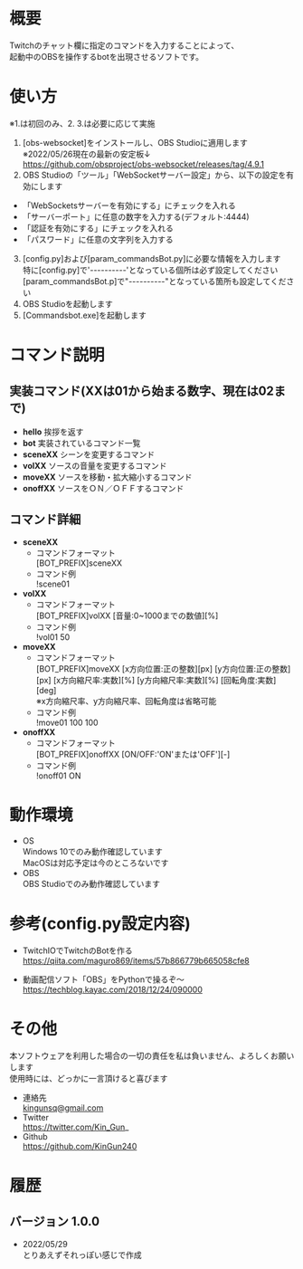 # 概要
Twitchのチャット欄に指定のコマンドを入力することによって、  
起動中のOBSを操作するbotを出現させるソフトです。

# 使い方
※1.は初回のみ、2. 3.は必要に応じて実施
1. [obs-websocket]をインストールし、OBS Studioに適用します  
   ※2022/05/26現在の最新の安定板↓  
    https://github.com/obsproject/obs-websocket/releases/tag/4.9.1
2. OBS Studioの「ツール」「WebSocketサーバー設定」から、以下の設定を有効にします
 + 「WebSocketsサーバーを有効にする」にチェックを入れる
 + 「サーバーポート」に任意の数字を入力する(デフォルト:4444)
 + 「認証を有効にする」にチェックを入れる
 + 「パスワード」に任意の文字列を入力する
3. [config.py]および[param_commandsBot.py]に必要な情報を入力します  
   特に[config.py]で'----------'となっている個所は必ず設定してください  
   [param_commandsBot.p]で"----------"となっている箇所も設定してください
4. OBS Studioを起動します
5. [Commandsbot.exe]を起動します

# コマンド説明
## 実装コマンド(XXは01から始まる数字、現在は02まで)
 - **hello**
    挨拶を返す
 - **bot**
    実装されているコマンド一覧
 - **sceneXX**
    シーンを変更するコマンド
 - **volXX**
    ソースの音量を変更するコマンド
 - **moveXX**
    ソースを移動・拡大縮小するコマンド
 - **onoffXX**
    ソースをＯＮ／ＯＦＦするコマンド

## コマンド詳細
 - **sceneXX**
    + コマンドフォーマット  
     [BOT_PREFIX]sceneXX
    + コマンド例  
     !scene01
 - **volXX**
    + コマンドフォーマット  
     [BOT_PREFIX]volXX [音量:0~1000までの数値][%]
    + コマンド例  
     !vol01 50
 - **moveXX**
    + コマンドフォーマット  
     [BOT_PREFIX]moveXX [x方向位置:正の整数][px] [y方向位置:正の整数][px] [x方向縮尺率:実数][%] [y方向縮尺率:実数][%] [回転角度:実数][deg]  
     ※x方向縮尺率、y方向縮尺率、回転角度は省略可能
    + コマンド例  
     !move01 100 100
 - **onoffXX**
    + コマンドフォーマット  
     [BOT_PREFIX]onoffXX [ON/OFF:'ON'または'OFF'][-]
    + コマンド例  
     !onoff01 ON

# 動作環境
* OS  
  Windows 10でのみ動作確認しています  
  MacOSは対応予定は今のところないです
* OBS  
  OBS Studioでのみ動作確認しています

# 参考(config.py設定内容)
* TwitchIOでTwitchのBotを作る  
  https://qiita.com/maguro869/items/57b866779b665058cfe8

* 動画配信ソフト「OBS」をPythonで操るぞ～  
  https://techblog.kayac.com/2018/12/24/090000

# その他
本ソフトウェアを利用した場合の一切の責任を私は負いません、よろしくお願いします  
使用時には、どっかに一言頂けると喜びます  
* 連絡先  
  kingunsq@gmail.com
* Twitter  
  https://twitter.com/Kin_Gun_
* Github  
  https://github.com/KinGun240

# 履歴
## バージョン 1.0.0
 - 2022/05/29  
   とりあえずそれっぽい感じで作成
